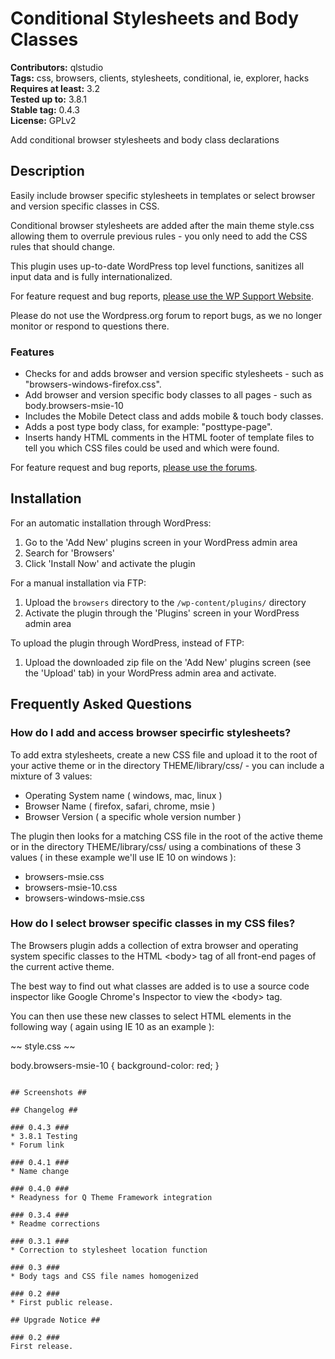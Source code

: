 # Conditional Stylesheets and Body Classes #
**Contributors:** qlstudio  
**Tags:** css, browsers, clients, stylesheets, conditional, ie, explorer, hacks  
**Requires at least:** 3.2  
**Tested up to:** 3.8.1  
**Stable tag:** 0.4.3  
**License:** GPLv2  

Add conditional browser stylesheets and body class declarations

## Description ##

Easily include browser specific stylesheets in templates or select browser and version specific classes in CSS.

Conditional browser stylesheets are added after the main theme style.css allowing them to overrule previous rules - you only need to add the CSS rules that should change.

This plugin uses up-to-date WordPress top level functions, sanitizes all input data and is fully internationalized.

For feature request and bug reports, [please use the WP Support Website](http://www.wp-support.co/view/categories/conditional-stylesheets-and-body-classes).

Please do not use the Wordpress.org forum to report bugs, as we no longer monitor or respond to questions there.

### Features ###

* Checks for and adds browser and version specific stylesheets - such as "browsers-windows-firefox.css".
* Add browser and version specific body classes to all pages - such as body.browsers-msie-10
* Includes the Mobile Detect class and adds mobile & touch body classes.
* Adds a post type body class, for example: "posttype-page".
* Inserts handy HTML comments in the HTML footer of template files to tell you which CSS files could be used and which were found.

For feature request and bug reports, [please use the forums](http://wordpress.org/tags/browsers).

## Installation ##

For an automatic installation through WordPress:

1. Go to the 'Add New' plugins screen in your WordPress admin area
1. Search for 'Browsers'
1. Click 'Install Now' and activate the plugin

For a manual installation via FTP:

1. Upload the `browsers` directory to the `/wp-content/plugins/` directory
1. Activate the plugin through the 'Plugins' screen in your WordPress admin area

To upload the plugin through WordPress, instead of FTP:

1. Upload the downloaded zip file on the 'Add New' plugins screen (see the 'Upload' tab) in your WordPress admin area and activate.

## Frequently Asked Questions ##

### How do I add and access browser specirfic stylesheets? ###

To add extra stylesheets, create a new CSS file and upload it to the root of your active theme or in the directory THEME/library/css/ - you can include a mixture of 3 values:

- Operating System name ( windows, mac, linux )
- Browser Name ( firefox, safari, chrome, msie )
- Browser Version ( a specific whole version number )

The plugin then looks for a matching CSS file in the root of the active theme or in the directory THEME/library/css/ using a combinations of these 3 values ( in these example we'll use IE 10 on windows ):

- browsers-msie.css
- browsers-msie-10.css
- browsers-windows-msie.css

### How do I select browser specific classes in my CSS files? ###

The Browsers plugin adds a collection of extra browser and operating system specific classes to the HTML &lt;body&gt; tag of all front-end pages of the current active theme.

The best way to find out what classes are added is to use a source code inspector like Google Chrome's Inspector to view the &lt;body&gt; tag.

You can then use these new classes to select HTML elements in the following way ( again using IE 10 as an example ):

~~ style.css ~~

body.browsers-msie-10 {
	background-color: red;
}

~~~~~~~~~~~~

## Screenshots ##

## Changelog ##

### 0.4.3 ###
* 3.8.1 Testing
* Forum link

### 0.4.1 ###
* Name change

### 0.4.0 ###
* Readyness for Q Theme Framework integration

### 0.3.4 ###
* Readme corrections

### 0.3.1 ###
* Correction to stylesheet location function

### 0.3 ###
* Body tags and CSS file names homogenized

### 0.2 ###
* First public release.

## Upgrade Notice ##

### 0.2 ###
First release.
